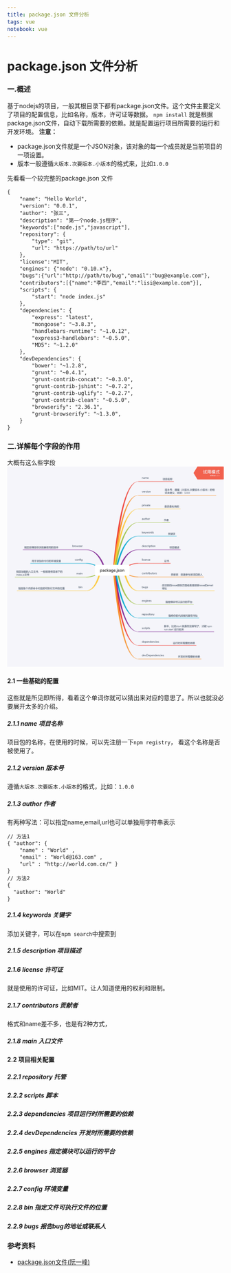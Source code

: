```yaml
---
title: package.json 文件分析
tags: vue
notebook: vue 
---
```

# package.json 文件分析
### 一.概述
基于nodejs的项目，一般其根目录下都有package.json文件。这个文件主要定义了项目的配置信息，比如名称，版本，许可证等数据。
`npm install` 就是根据package.json文件，自动下载所需要的依赖。就是配置运行项目所需要的运行和开发环境。
**注意：**
- package.json文件就是一个JSON对象，该对象的每一个成员就是当前项目的一项设置。
- 版本一般遵循`大版本.次要版本.小版本`的格式来，比如`1.0.0`


先看看一个较完整的package.json 文件
```
{
	"name": "Hello World",
	"version": "0.0.1",
	"author": "张三",
	"description": "第一个node.js程序",
	"keywords":["node.js","javascript"],
	"repository": {
		"type": "git",
		"url": "https://path/to/url"
	},
	"license":"MIT",
	"engines": {"node": "0.10.x"},
	"bugs":{"url":"http://path/to/bug","email":"bug@example.com"},
	"contributors":[{"name":"李四","email":"lisi@example.com"}],
	"scripts": {
		"start": "node index.js"
	},
	"dependencies": {
		"express": "latest",
		"mongoose": "~3.8.3",
		"handlebars-runtime": "~1.0.12",
		"express3-handlebars": "~0.5.0",
		"MD5": "~1.2.0"
	},
	"devDependencies": {
		"bower": "~1.2.8",
		"grunt": "~0.4.1",
		"grunt-contrib-concat": "~0.3.0",
		"grunt-contrib-jshint": "~0.7.2",
		"grunt-contrib-uglify": "~0.2.7",
		"grunt-contrib-clean": "~0.5.0",
		"browserify": "2.36.1",
		"grunt-browserify": "~1.3.0",
	}
}
```

### 二.详解每个字段的作用
大概有这么些字段
![](https://raw.githubusercontent.com/heihuahe/myGallery/master/noteImage/package.json%E8%A7%A3%E6%9E%90.png)
#### 2.1 一些基础的配置
这些就是所见即所得，看着这个单词你就可以猜出来对应的意思了。所以也就没必要展开太多的介绍。
##### 2.1.1 name 项目名称
项目包的名称，在使用的时候，可以先注册一下`npm registry`， 看这个名称是否被使用了。
##### 2.1.2 version 版本号
遵循`大版本.次要版本.小版本`的格式，比如：`1.0.0`
##### 2.1.3 author 作者
有两种写法：可以指定name,email,url也可以单独用字符串表示
```
// 方法1
{ "author": { 
    "name" : "World" , 
    "email" : "World@163.com" , 
    "url" : "http://world.com.cn/" }
}
// 方法2 
{
  "author": "World"
}
```
##### 2.1.4 keywords 关键字
添加关键字，可以在`npm search`中搜索到
##### 2.1.5 description 项目描述
##### 2.1.6 license 许可证
就是使用的许可证，比如MIT。让人知道使用的权利和限制。
##### 2.1.7 contributors 贡献者
格式和name差不多，也是有2种方式，
##### 2.1.8 main 入口文件

#### 2.2 项目相关配置
##### 2.2.1 repository 托管
##### 2.2.2 scripts 脚本
##### 2.2.3 dependencies 项目运行时所需要的依赖
##### 2.2.4 devDependencies 开发时所需要的依赖
##### 2.2.5 engines 指定模块可以运行的平台
##### 2.2.6 browser 浏览器
##### 2.2.7 config 环境变量
##### 2.2.8 bin 指定文件可执行文件的位置
##### 2.2.9 bugs 报告bug的地址或联系人
### 参考资料
- [package.json文件(阮一峰)](http://javascript.ruanyifeng.com/nodejs/packagejson.html#toc2)

